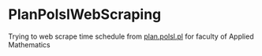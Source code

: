 # PlanPolslWebScraping

Trying to web scrape time schedule from [plan.polsl.pl](https://plan.polsl.pl/) for faculty of Applied Mathematics